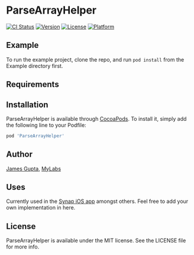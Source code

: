 # ParseArrayHelper

[![CI Status](http://img.shields.io/travis/james@calls9.com/ParseArrayHelper.svg?style=flat)](https://travis-ci.org/james@calls9.com/ParseArrayHelper)
[![Version](https://img.shields.io/cocoapods/v/ParseArrayHelper.svg?style=flat)](http://cocoapods.org/pods/ParseArrayHelper)
[![License](https://img.shields.io/cocoapods/l/ParseArrayHelper.svg?style=flat)](http://cocoapods.org/pods/ParseArrayHelper)
[![Platform](https://img.shields.io/cocoapods/p/ParseArrayHelper.svg?style=flat)](http://cocoapods.org/pods/ParseArrayHelper)

## Example

To run the example project, clone the repo, and run `pod install` from the Example directory first.

## Requirements

## Installation

ParseArrayHelper is available through [CocoaPods](http://cocoapods.org). To install
it, simply add the following line to your Podfile:

```ruby
pod 'ParseArrayHelper'
```

## Author

[James Gupta](https://github.com/jgupta), [MyLabs](https://github.com/mylabs)

## Uses

Currently used in the [Synap iOS app](https://synap.ac/mobile) amongst others. Feel free to add your own implementation in here. 

## License

ParseArrayHelper is available under the MIT license. See the LICENSE file for more info.
